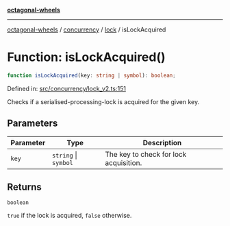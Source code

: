 [**octagonal-wheels**](../../../../../../README.md)

***

[octagonal-wheels](../../../../../../globals.md) / [concurrency](../../../README.md) / [lock](../README.md) / isLockAcquired

# Function: isLockAcquired()

```ts
function isLockAcquired(key: string | symbol): boolean;
```

Defined in: [src/concurrency/lock\_v2.ts:151](https://github.com/vrtmrz/octagonal-wheels/blob/main/src/concurrency/lock_v2.ts#L151)

Checks if a serialised-processing-lock is acquired for the given key.

## Parameters

| Parameter | Type | Description |
| ------ | ------ | ------ |
| `key` | `string` \| `symbol` | The key to check for lock acquisition. |

## Returns

`boolean`

`true` if the lock is acquired, `false` otherwise.
